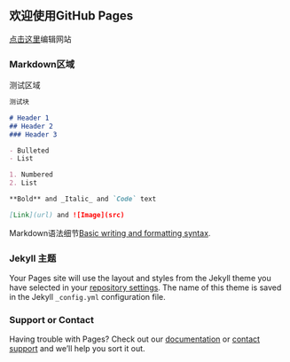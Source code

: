 ## 欢迎使用GitHub Pages

[点击这里](https://github.com/XUBIG/xubing.github.io/edit/gh-pages/index.md)编辑网站


### Markdown区域

测试区域

```markdown
测试块

# Header 1
## Header 2
### Header 3

- Bulleted
- List

1. Numbered
2. List

**Bold** and _Italic_ and `Code` text

[Link](url) and ![Image](src)
```

Markdown语法细节[Basic writing and formatting syntax](https://docs.github.com/en/github/writing-on-github/getting-started-with-writing-and-formatting-on-github/basic-writing-and-formatting-syntax).

### Jekyll 主题

Your Pages site will use the layout and styles from the Jekyll theme you have selected in your [repository settings](https://github.com/XUBIG/xubing.github.io/settings/pages). The name of this theme is saved in the Jekyll `_config.yml` configuration file.

### Support or Contact

Having trouble with Pages? Check out our [documentation](https://docs.github.com/categories/github-pages-basics/) or [contact support](https://support.github.com/contact) and we’ll help you sort it out.
